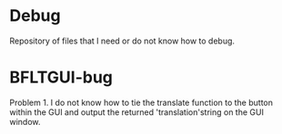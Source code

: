 # Debug
Repository of files that I need or do not know how to debug.
# BFLTGUI-bug
Problem 1. I do not know how to tie the translate function to the button within the GUI and output the returned 'translation'string on the GUI window.
